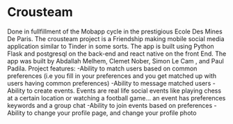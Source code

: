 # Crousteam
Done in fullfillment of the Mobapp cycle in the prestigious Ecole Des Mines De Paris.
The crousteam project is a Friendship making mobile social media application similar to Tinder in some sorts.
The app is built using Python Flask and postgresql on the back-end and react native on the front End.
The app was built by Abdallah Melhem, Clemet Nober, Simon Le Cam , and Paul Padila.
Project features:
-Ability to match users based on common preferences (i.e you fill in your preferences and you get matched up with users having common preferences)
-Ability to message matched users
-Ability to create events. Events are real life social events like playing chess at a certain location or watching a football game... an event has preferences keywords and a group chat
-Ability to join events based on preferences
-Ability to change your profile page, and change your profile photo

